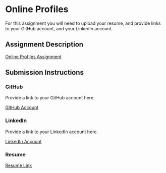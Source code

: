 # Online Profiles
For this assignment you will need to upload your resume, and provide links to your GitHub account, and your LinkedIn account.

## Assignment Description
[Online Profiles Assignment](https://education.launchcode.org/liftoff/assignments/online-profiles/)

## Submission Instructions

### GitHub
Provide a link to your GitHub account here.

[GitHub Account](https://github.com/jboria13)

### LinkedIn
Provide a link to your LinkedIn account here.

[LinkedIn Account](https://www.linkedin.com/in/joseph-boria-8b287820/)

### Resume
[Resume Link](https://github.com/jboria13/liftoff-assignments/blob/master/C1-Online_Profiles/TechnicalResume.pdf)